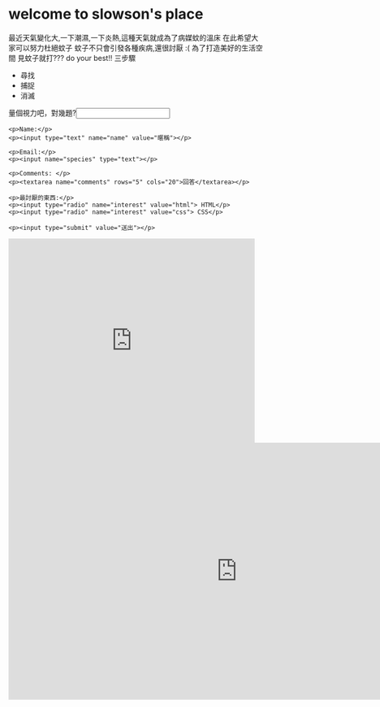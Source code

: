 # welcome to slowson's place
最近天氣變化大,一下潮濕,一下炎熱,這種天氣就成為了病媒蚊的溫床
在此希望大家可以努力杜絕蚊子
蚊子不只會引發各種疾病,還很討厭 :(
為了打造美好的生活空間
見蚊子就打???
<say>do your best!!
<say>三步驟
  <ul>
  <li>尋找</li>
  <li>捕捉</li>
  <li>消滅</li>
</ul>
  量個視力吧，對幾題?<input type="text">
  <form action="/formprocess.php" method="post">

    <p>Name:</p>
    <p><input type="text" name="name" value="暱稱"></p>

    <p>Email:</p>
    <p><input name="species" type="text"></p>

    <p>Comments: </p>
    <p><textarea name="comments" rows="5" cols="20">回答</textarea></p>

    <p>最討厭的東西:</p>
    <p><input type="radio" name="interest" value="html"> HTML</p>
    <p><input type="radio" name="interest" value="css"> CSS</p>

    <p><input type="submit" value="送出"></p>

  
  <iframe src="https://scratch.mit.edu/projects/552343423/embed" allowtransparency="true" width="485" height="402" frameborder="0" scrolling="no" allowfullscreen></iframe>
<iframe width="900" height="506" src="https://www.youtube.com/embed/pA3zgvaMLpI" title="YouTube video player" frameborder="0" allow="accelerometer; autoplay; clipboard-write; encrypted-media; gyroscope; picture-in-picture" allowfullscreen></iframe>
